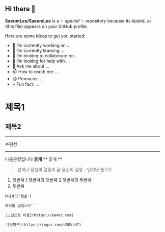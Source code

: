 ## Hi there 👋


**SaeumLee/SaeumLee** is a ✨ _special_ ✨ repository because its `README.md` (this file) appears on your GitHub profile.

Here are some ideas to get you started:

- 🔭 I’m currently working on ...
- 🌱 I’m currently learning ...
- 👯 I’m looking to collaborate on ...
- 🤔 I’m looking for help with ...
- 💬 Ask me about ...
- 📫 How to reach me: ...
- 😄 Pronouns: ...
- ⚡ Fun fact: ...

# 제목1
## 제목2

---
수평선
***

다음문장입니다
**굵게**
** 굵게 **

> 언제나 당신의 열정이 곧 당신의 결정 - 인피닛 플로우

1. 첫번쟤
   1.첫번쨰의 첫번째
   2.첫번째의 두번째
2. 두번째

`PRINT('헬로')`
  ```PRINT('헬로')
  여러줄 넘깁니다```

[노션으로 이동](https://naver.com)

![신짱구](https://imgur.com/d38VchT)




